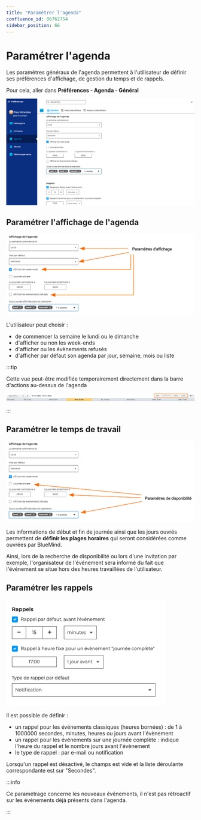 ```yaml
---
title: "Paramétrer l'agenda"
confluence_id: 86762754
sidebar_position: 66
---
```

# Paramétrer l'agenda


Les paramètres généraux de l'agenda permettent à l'utilisateur de définir ses préférences d'affichage, de gestion du temps et de rappels.

Pour cela, aller dans **Préférences - Agenda - Général**


![](../../attachments/86762754/86762759.png)


## Paramétrer l'affichage de l'agenda

![](../../attachments/86762754/86762758.png)

L'utilisateur peut choisir :

- de commencer la semaine le lundi ou le dimanche
- d'afficher ou non les week-ends
- d'afficher ou les évènements refusés
- d'afficher par défaut son agenda par jour, semaine, mois ou liste


:::tip

Cette vue peut-être modifiée temporairement directement dans la barre d'actions au-dessus de l'agenda

![](../../attachments/86762754/86762760.png)

:::


## Paramétrer le temps de travail

![](../../attachments/86762754/86762757.png)

Les informations de début et fin de journée ainsi que les jours ouvrés permettent de **définir les plages horaires** qui seront considérées comme ouvrées par BlueMind.

Ainsi, lors de la recherche de disponibilité ou lors d'une invitation par exemple, l'organisateur de l'événement sera informé du fait que l'événement se situe hors des heures travaillées de l'utilisateur.


## Paramétrer les rappels 
![](../../attachments/86762754/86762756.png)


Il est possible de définir :

- un rappel pour les événements classiques (heures bornées) : de 1 à 1000000 secondes, minutes, heures ou jours avant l'évènement
- un rappel pour les événements sur une journée complète : indique l'heure du rappel et le nombre jours avant l'évènement
- le type de rappel : par e-mail ou notification


Lorsqu'un rappel est désactivé, le champs est vide et la liste déroulante correspondante est sur "Secondes".


:::info

Ce paramétrage concerne les nouveaux événements, il n'est pas rétroactif sur les événements déjà présents dans l'agenda.

:::

